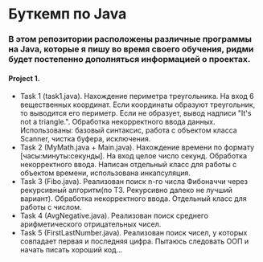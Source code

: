 # Буткемп по Java

### В этом репозитории расположены различные программы на Java, которые я пишу во время своего обучения, ридми будет постепенно дополняться информацией о проектах.

#### Project 1.

- Task 1 (task1.java). Нахождение периметра треугольника. На вход 6 вещественных координат. Если координаты образуют треугольник, то выводится его периметр. Если не образует, вывод надписи "It's not a triangle.". Обработка некорректного ввода данных.
Использованы: базовый синтаксис, работа с объектом класса Scanner, чистка буфера, исключения.
- Task 2 (MyMath.java + Main.java). Нахождение времени по формату [часы:минуты:секунды]. На вход целое число секунд. Обработка некорректного ввода. Написан отдельный класс для работы с объектом времени, использована инкапсуляция.
- Task 3 (Fibo.java). Реализован поиск n-го числа Фибоначчи через рекурсивный алгоритм(по ТЗ. Рекурсивно далеко не лучший вариант). Обработка некорректного ввода. Отдельный класс для работы с числом.
- Task 4 (AvgNegative.java). Реализован поиск среднего арифметического отрицательных чисел.
- Task 5 (FirstLastNumber.java). Реализован поиск чисел, у которых совпадает первая и последняя цифра. Пытаюсь следовать ООП и начать писать хороший код...

